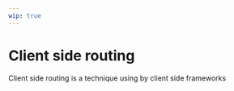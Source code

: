 ```yaml
---
wip: true
---
```


# Client side routing

Client side routing is a technique using by client side frameworks
